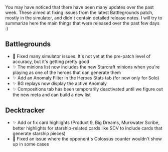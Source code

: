You may have noticed that there have been many updates over the past week. These aimed at fixing issues from the latest Battlegrounds patch, mostly in the simulator, and didn't contain detailed release notes. I will try to summarize here the main things that were released over the past few days :)

## Battlegrounds

-   🐞 Fixed many simulator issues. It's not yet at the pre-patch level of accuracy, but it's getting pretty good
-   ✨ The minions list now includes the new Starcraft minions when you're playing as one of the heroes that can generate them
-   ✨ Add an Anomaly Filter in the Heroes Stats tab (for now only for Solo)
-   ✨ BG replays now display the active Anomaly
-   ✨ Compositions tab has been temporarily deactivated until we figure out the new meta and can build a new list

## Decktracker

-   ✨ Add or fix card highlights (Product 9, Big Dreams, Murkwater Scribe, better highlights for starship-related cards like SCV to include cards that generate starship pieces)
-   🐞 Fixed an issue where the opponent's Colossus counter wouldn't show up in some cases
